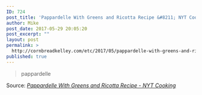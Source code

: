 ```yaml
---
ID: 724
post_title: 'Pappardelle With Greens and Ricotta Recipe &#8211; NYT Cooking'
author: Mike
post_date: 2017-05-29 20:05:20
post_excerpt: ""
layout: post
permalink: >
  http://cornbreadkelley.com/etc/2017/05/pappardelle-with-greens-and-ricotta-recipe-nyt-cooking/
published: true
---
```

<blockquote>pappardelle</blockquote>
Source: <em><a href="https://cooking.nytimes.com/recipes/1013075-pappardelle-with-greens-and-ricotta?action=click&amp;module=Collection%20Band%20Recipe%20Card&amp;region=Our%2010%20Most%20Popular%20Recipes%20Right%20Now&amp;pgType=supercollection&amp;rank=2">Pappardelle With Greens and Ricotta Recipe - NYT Cooking</a></em>